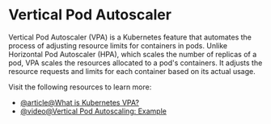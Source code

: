 # Vertical Pod Autoscaler

Vertical Pod Autoscaler (VPA) is a Kubernetes feature that automates the process of adjusting resource limits for containers in pods. Unlike Horizontal Pod Autoscaler (HPA), which scales the number of replicas of a pod, VPA scales the resources allocated to a pod's containers. It adjusts the resource requests and limits for each container based on its actual usage.

Visit the following resources to learn more:

- [@article@What is Kubernetes VPA?](https://www.kubecost.com/kubernetes-autoscaling/kubernetes-vpa/)
- [@video@Vertical Pod Autoscaling: Example](https://www.youtube.com/watch?v=3h-vDDTZrm8)